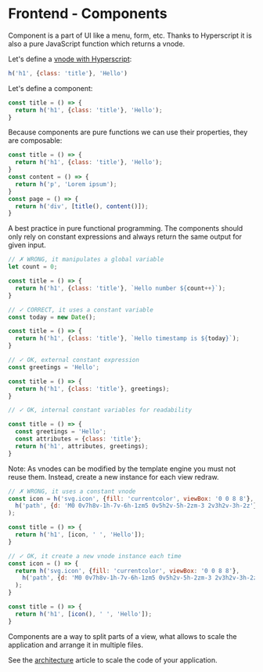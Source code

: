 # Frontend - Components

Component is a part of UI like a menu, form, etc. Thanks to Hyperscript it is also a pure JavaScript function which returns a vnode.

Let's define a [vnode with Hyperscript](template-engine.md):

```js
h('h1', {class: 'title'}, 'Hello')
```

Let's define a component:

```js
const title = () => {
  return h('h1', {class: 'title'}, 'Hello');
}
```

Because components are pure functions we can use their properties, they are composable:

```js
const title = () => {
  return h('h1', {class: 'title'}, 'Hello');
}
const content = () => {
  return h('p', 'Lorem ipsum');
}
const page = () => {
  return h('div', [title(), content()]);
}
```

A best practice in pure functional programming. The components should only rely on constant expressions and always return the same output for given input.

```js
// ✗ WRONG, it manipulates a global variable
let count = 0;

const title = () => {
  return h('h1', {class: 'title'}, `Hello number ${count++}`);
}
```


```js
// ✓ CORRECT, it uses a constant variable
const today = new Date();

const title = () => {
  return h('h1', {class: 'title'}, `Hello timestamp is ${today}`);
}
```

```js
// ✓ OK, external constant expression
const greetings = 'Hello';

const title = () => {
  return h('h1', {class: 'title'}, greetings);
}
```

```js
// ✓ OK, internal constant variables for readability

const title = () => {
  const greetings = 'Hello';
  const attributes = {class: 'title'};
  return h('h1', attributes, greetings);
}
```

Note: As vnodes can be modified by the template engine you must not reuse them. Instead, create a new instance for each view redraw.

```js
// ✗ WRONG, it uses a constant vnode
const icon = h('svg.icon', {fill: 'currentcolor', viewBox: '0 0 8 8'},
  h('path', {d: 'M0 0v7h8v-1h-7v-6h-1zm5 0v5h2v-5h-2zm-3 2v3h2v-3h-2z'})
);

const title = () => {
  return h('h1', [icon, ' ', 'Hello']);
}
```

```js
// ✓ OK, it create a new vnode instance each time
const icon = () => {
  return h('svg.icon', {fill: 'currentcolor', viewBox: '0 0 8 8'},
    h('path', {d: 'M0 0v7h8v-1h-7v-6h-1zm5 0v5h2v-5h-2zm-3 2v3h2v-3h-2z'})
  );
}

const title = () => {
  return h('h1', [icon(), ' ', 'Hello']);
}
```

Components are a way to split parts of a view, what allows to scale the application  and arrange it in multiple files.

See the [architecture](./docs/guide/scale-app.md) article to scale the code of your application.
